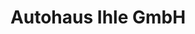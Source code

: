 ---
title: "Autohaus Ihle GmbH"
url: /wesseling/autohaus-ihle-gmbh-industriestrasse/
shop: Autohaus
---